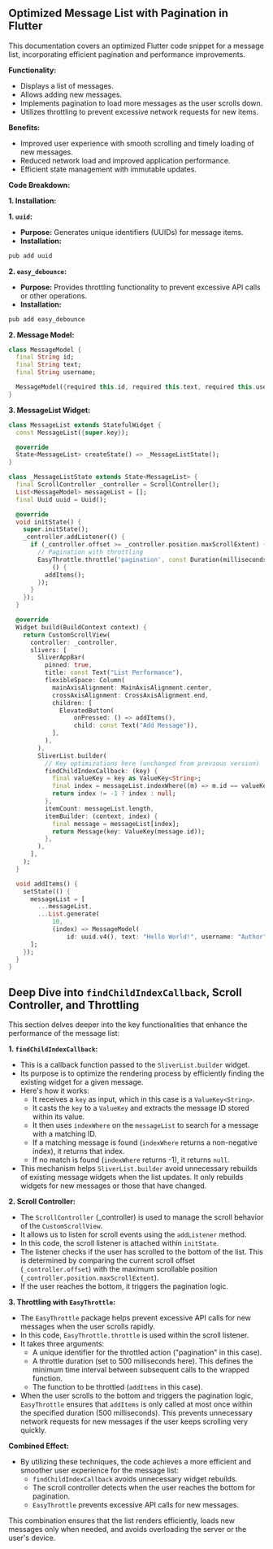 ## Optimized Message List with Pagination in Flutter

This documentation covers an optimized Flutter code snippet for a message list, incorporating efficient pagination and performance improvements.

**Functionality:**

- Displays a list of messages.
- Allows adding new messages.
- Implements pagination to load more messages as the user scrolls down.
- Utilizes throttling to prevent excessive network requests for new items.

**Benefits:**

- Improved user experience with smooth scrolling and timely loading of new messages.
- Reduced network load and improved application performance.
- Efficient state management with immutable updates.

**Code Breakdown:**

**1. Installation:**

**1. `uuid`:**

- **Purpose:** Generates unique identifiers (UUIDs) for message items.
- **Installation:**

```bash
pub add uuid
```

**2. `easy_debounce`:**

- **Purpose:** Provides throttling functionality to prevent excessive API calls or other operations.
- **Installation:**

```bash
pub add easy_debounce
```

**2. Message Model:**

```dart
class MessageModel {
  final String id;
  final String text;
  final String username;

  MessageModel({required this.id, required this.text, required this.username});
}
```

**3. MessageList Widget:**

```dart
class MessageList extends StatefulWidget {
  const MessageList({super.key});

  @override
  State<MessageList> createState() => _MessageListState();
}

class _MessageListState extends State<MessageList> {
  final ScrollController _controller = ScrollController();
  List<MessageModel> messageList = [];
  final Uuid uuid = Uuid(); 

  @override
  void initState() {
    super.initState();
    _controller.addListener(() {
      if (_controller.offset >= _controller.position.maxScrollExtent) {
        // Pagination with throttling
        EasyThrottle.throttle('pagination', const Duration(milliseconds: 500),
            () {
          addItems();
        });
      }
    });
  }

  @override
  Widget build(BuildContext context) {
    return CustomScrollView(
      controller: _controller,
      slivers: [
        SliverAppBar(
          pinned: true,
          title: const Text("List Performance"),
          flexibleSpace: Column(
            mainAxisAlignment: MainAxisAlignment.center,
            crossAxisAlignment: CrossAxisAlignment.end,
            children: [
              ElevatedButton(
                  onPressed: () => addItems(),
                  child: const Text("Add Message")),
            ],
          ),
        ),
        SliverList.builder(
          // Key optimizations here (unchanged from previous version)
          findChildIndexCallback: (key) {
            final valueKey = key as ValueKey<String>;
            final index = messageList.indexWhere((m) => m.id == valueKey.value);
            return index != -1 ? index : null;
          },
          itemCount: messageList.length,
          itemBuilder: (context, index) {
            final message = messageList[index];
            return Message(key: ValueKey(message.id));
          },
        ),
      ],
    );
  }

  void addItems() {
    setState(() {
      messageList = [
        ...messageList,
        ...List.generate(
            10,
            (index) => MessageModel(
                id: uuid.v4(), text: "Hello World!", username: "Author"))
      ];
    });
  }
}
```

## Deep Dive into `findChildIndexCallback`, Scroll Controller, and Throttling

This section delves deeper into the key functionalities that enhance the performance of the message list:

**1. `findChildIndexCallback`:**

- This is a callback function passed to the `SliverList.builder` widget.
- Its purpose is to optimize the rendering process by efficiently finding the existing widget for a given message.
- Here's how it works:
  - It receives a `key` as input, which in this case is a `ValueKey<String>`.
  - It casts the `key` to a `ValueKey` and extracts the message ID stored within its value.
  - It then uses `indexWhere` on the `messageList` to search for a message with a matching ID.
  - If a matching message is found (`indexWhere` returns a non-negative index), it returns that index.
  - If no match is found (`indexWhere` returns -1), it returns `null`.
- This mechanism helps `SliverList.builder` avoid unnecessary rebuilds of existing message widgets when the list updates. It only rebuilds widgets for new messages or those that have changed.

**2. Scroll Controller:**

- The `ScrollController` (_controller) is used to manage the scroll behavior of the `CustomScrollView`.
- It allows us to listen for scroll events using the `addListener` method.
- In this code, the scroll listener is attached within `initState`.
- The listener checks if the user has scrolled to the bottom of the list. This is determined by comparing the current scroll offset (`_controller.offset`) with the maximum scrollable position (`_controller.position.maxScrollExtent`).
- If the user reaches the bottom, it triggers the pagination logic.

**3. Throttling with `EasyThrottle`:**

- The `EasyThrottle` package helps prevent excessive API calls for new messages when the user scrolls rapidly.
- In this code, `EasyThrottle.throttle` is used within the scroll listener.
- It takes three arguments:
  - A unique identifier for the throttled action ("pagination" in this case).
  - A throttle duration (set to 500 milliseconds here). This defines the minimum time interval between subsequent calls to the wrapped function.
  - The function to be throttled (`addItems` in this case).
- When the user scrolls to the bottom and triggers the pagination logic, `EasyThrottle` ensures that `addItems` is only called at most once within the specified duration (500 milliseconds). This prevents unnecessary network requests for new messages if the user keeps scrolling very quickly.

**Combined Effect:**

- By utilizing these techniques, the code achieves a more efficient and smoother user experience for the message list:
  - `findChildIndexCallback` avoids unnecessary widget rebuilds.
  - The scroll controller detects when the user reaches the bottom for pagination.
  - `EasyThrottle` prevents excessive API calls for new messages.

This combination ensures that the list renders efficiently, loads new messages only when needed, and avoids overloading the server or the user's device.
